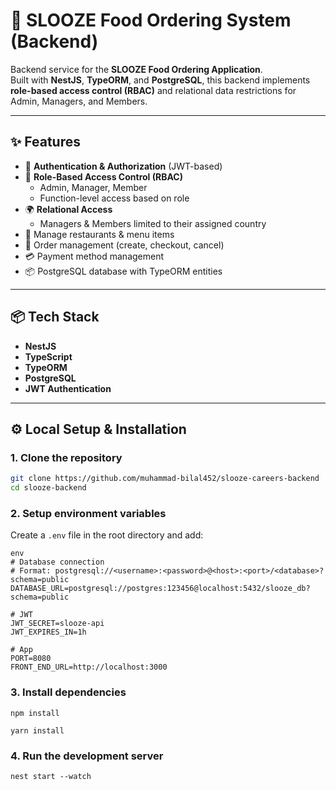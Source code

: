 # 🍔 SLOOZE Food Ordering System (Backend)

Backend service for the **SLOOZE Food Ordering Application**.  
Built with **NestJS**, **TypeORM**, and **PostgreSQL**, this backend implements **role-based access control (RBAC)** and relational data restrictions for Admin, Managers, and Members.

---

## ✨ Features

- 🔐 **Authentication & Authorization** (JWT-based)
- 👤 **Role-Based Access Control (RBAC)**
  - Admin, Manager, Member
  - Function-level access based on role
- 🌍 **Relational Access**
  - Managers & Members limited to their assigned country
- 🍴 Manage restaurants & menu items
- 🛒 Order management (create, checkout, cancel)
- 💳 Payment method management
- 📦 PostgreSQL database with TypeORM entities

---

## 📦 Tech Stack

- **NestJS**
- **TypeScript**
- **TypeORM**
- **PostgreSQL**
- **JWT Authentication**

---

## ⚙️ Local Setup & Installation

### 1. Clone the repository

```bash
git clone https://github.com/muhammad-bilal452/slooze-careers-backend
cd slooze-backend

```

### 2. Setup environment variables

Create a `.env` file in the root directory and add:

```
env
# Database connection
# Format: postgresql://<username>:<password>@<host>:<port>/<database>?schema=public
DATABASE_URL=postgresql://postgres:123456@localhost:5432/slooze_db?schema=public

# JWT
JWT_SECRET=slooze-api
JWT_EXPIRES_IN=1h

# App
PORT=8080
FRONT_END_URL=http://localhost:3000
```

### 3. Install dependencies
```
npm install

yarn install
```
### 4. Run the development server
```
nest start --watch
```